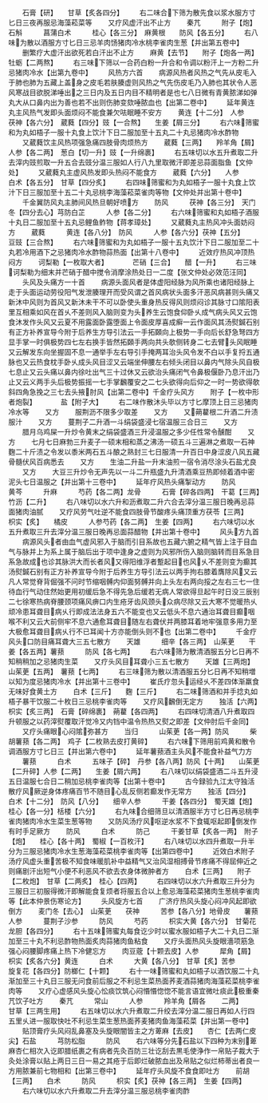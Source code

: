 <!-- { "loadSidebar": true } -->
　　石膏【研】　　甘草【炙各四分】
　　右二味合下筛为散先食以浆水服方寸匕日三夜再服忌海藻菘菜等
　　又疗风虚汗出不止方
　　秦芁　　　附子【炮】　　石斛　　　菖蒲白术　　　桂心【各三分】　麻黄根　　防风【各五分】
　　右八味为散以酒服方寸匕日三忌羊肉饧猪肉冷水桃李雀肉生葱【并出第五卷中】
　　删繁疗大虚汗出欲死若白汗出不止方
　　麻黄【去节】　　附子【炮各一两】　牡蛎【二两熬】
　　右三味下筛以一合药白粉一升合和令调以粉汗上一方粉二升忌猪肉冷水【出第九卷中】
　　风热方六首
　　病源风热者风热之气先从皮毛入于肺也肺为五藏上盖身之皮毛若肤腠虚则风热之气先伤皮毛乃入肺也其状令人恶风寒战目欲脱涕唾出之三日内及五日内目不精明者是也七八日微有青黄脓涕如弹丸大从口鼻内出为善也若不出则伤肺变欬唾脓血也【出第二卷中】
　　延年黄连丸主风热气发即头面烦闷不能食兼欠呿眠睡不安方
　　黄连【十二分】　人参　　　茯神【各六分】　葳蕤【四分】豉【一合熬】　　生姜【屑三分】
　　右六味筛蜜和为丸如梧子一服十丸食上饮汁下日二服加至十五丸二十丸忌猪肉冷水酢物
　　又葳蕤饮主风热项强急痛四肢骨肉烦热方
　　葳蕤【三两】　　羚羊角【屑】　人参【各二两】　葱白【切一升】豉【一升绵裹】
　　右五味切以水五升煮取二升去滓内豉煎取一升五合去豉分温三服如人行八九里取微汗即差忌蒜面脂鱼【文仲处】
　　又葳蕤丸主虚风热发即头热闷不能食方
　　葳蕤【六分】　　人参　　　白术【各五分】　甘草【四分炙】
　　右四味筛蜜和为丸如梧子一服十丸食上饮汁下日三服加至十五二十丸忌桃李海藻菘菜雀肉等物【文仲处并出第十卷中】
　　千金翼防风丸主肺间风热旦朝好喷方
　　防风　　　茯神【各三分】　天门冬【四分去心】芎防白芷　　　人参【各二分】
　　右六味筛蜜和丸如梧子酒服十丸日二服加至十五丸忌鲤鱼鲊物【蒋孝璋处】
　　又葳蕤丸主热风冲头面妨闷方
　　葳蕤　　　黄连【各八分】　防风　　　人参【各六分】茯神【五分】　　豆豉【三合熬】
　　右六味筛蜜和为丸如梧子一服十五丸饮汁下日二服加至二十丸若冷用酒下之忌猪肉冷水酢物蒜热面【出第十八卷中】
　　近效疗热风冲顶热闷方
　　诃梨勒【一枚取大者】　　　　芒硝【三合】　　醋【一升】
　　右三味诃梨勒为细末并芒硝于醋中搅令消摩涂热处日一二度【张文仲处必效范汪同】
　　头风及头痛方一十首
　　病源头面风者是体虚阳经脉为风所乘也诸阳经脉上走于头面运动劳役阳气发泄腠理开而受风谓之首风病状头面多汗恶风病甚则头痛又新沐中风则为首风又新沐未干不可以卧使头重身热反得风则烦闷诊其脉寸口隂阳表里互相乘如风在首乆不差则风入脑则变为头养生云饱食仰卧乆成气病头风又云饱食沐发作头风又云夏不用露面卧露堕面上令面皮厚喜成癣一云作面风其汤熨鍼石别有正方补养宣导今附于后养生方导引法云一手拓頥向上极势一手向后长舒急弩四方显手掌一时俱极势四七左右换手皆然拓頥手两向共头欹侧转身二七去臂头风眠睡又云解发东向坐握固不息一通举手左右导引手掩两耳治头风令发不白以手复捋五通脉也又云热食枕手卧乆成头风目涩又云端坐伸腰左右倾头闭目以鼻内气除头风自极七息止又云头痛以鼻内徐吐出气三十过休又云欲治头痛闭气令鼻极偃卧乃息汗出乃止又云义两手头后极势振摇一七手掌飜覆安之二七头欲得向后仰之一时一势欲得欹斜四角急挽之三七去头掖肘风【出第二卷中】千金疗头风方
　　附子【一枚中形者炮裂】　　　　盐【附子大】
　　右二味作散沐头毕以方寸匕摩顶上日三忌猪肉冷水等
　　又方
　　服荆沥不限多少取差
　　又方
　　又蒴藋根二升酒二升渍服汁
　　又方
　　蔓荆子二升酒一斗绢袋盛浸七宿温服三合日三
　　又方
　　腊月乌鸡屎一升炒令黄末之绢袋盛酒三升浸温服之多少任性常令醺酣
　　又方
　　七月七日麻勃三升麦子一硕末相和蒸之沸汤一硕五斗三遍淋之煮取一石神麴二十斤渍之令发以黍米两石五斗酿之熟封三七日服清一升百日中身涩皮八风五藏骨髓伏风百病悉去
　　又方
　　生油二升盐一升末油煎一宿令消尽涂头石盐尤良
　　又方
　　大豆三升炒令无声先以一斗二升瓶盛九升清酒乘豆热即倾着酒中密泥头七日温服之【并出第十三卷中】
　　延年疗风热头痛掣动方
　　防风　　　黄芩　　　升麻　　　芍药【各二两】龙骨　　　石膏【碎各四两】　干葛【三两】　　竹沥【二升】
　　右八味切以水六升和沥煮取二升六合去滓分温三服日晚再忌蒜面猪肉油腻
　　又疗风劳气吐逆不能食四肢骨节酸疼头痛顶重方茯苓【三两】　　枳实【炙】　　橘皮　　　人参芍药【各二两】　生姜【四两】
　　右六味切以水五升煮取三升去滓分温三服日晚再忌面蒜醋物【并出第十卷中】
　　风头方九首
　　病源风头者由血气虚风邪入于脑而引目系故也五藏六腑之精气皆上注于目血气与脉并上为系上属于脑后出于项中逢身之虚则为风邪所伤入脑则脑转而目系急目系急故成也诊其脉洪大而长者风又得阳维浮者蹔起目也风乆不差则变为癫其汤熨鍼石别有正方补养宣导今附于后养生方导引法云以两手拘右膝着膺除风又云凡人常觉脊背倔强不问时节缩咽髆内仰面努髆并向上头左右两向挼之左右三七一住待血行气动住然始更用初缓后急不得先急后缓若无病人常欲得旦起午时日没三辰别二七徐寒热病脊腰颈项痛风痹口内生疮牙齿风颈头众病尽除又云大寒不觉暖热乆顽冷患耳聋目病乆行即成法法身五六不能变也又云低头不息六通治耳聋目癫咽喉不利又云大前侧牢不息六通愈耳聋目随左右聋伏并两膝耳着地牢强意多用力至大极愈耳聋目病乆行不已耳闻十方亦能倒头则不也【出第二卷中】
　　千金疗风头口防目痛耳聋大三五七散方
　　天雄　　　细辛【各三两】　山茱茰　　干姜【各五两】薯蓣　　　防风【各七两】
　　右六味筛为散清酒服五分匕日再不知稍稍加之忌猪肉生菜
　　又疗头风目耳聋小三五七散方
　　天雄【三两炮】　山茱茰【五两】　薯蓣【七两】
　　右三味筛为散以清酒服五分匕日再不知稍増以知为度忌猪肉冷水【并出第十三卷中】
　　崔氏疗忽头运经乆不差四体渐羸食无味好食黄土方
　　白术【三斤】　　麴【三斤】
　　右二味筛酒和并手捻丸如梧子暴干饮服二十枚日三忌桃李雀肉等
　　又疗风飜倒无定方
　　独活【六两】　　枳实【炙三两】　石膏【碎绵裹】　蒴藋【各四两】
　　右四味切清酒八升煮取四升顿服之以药滓熨覆取汗觉冷又内铛中温令热热又熨之即差【文仲肘后千金同】
　　又疗头痛眼心闷隂弥甚方
　　当归　　　山茱茰【各一两】防风　　　柴胡薯蓣【各二两】　鸡子【二枚熟去皮打黄碎】
　　右六味下筛用前鸡黄和散令调酒服方寸匕日三【并出第六卷中】
　　延年薯蓣酒主头风不能食补益气力方
　　薯蓣　　　白术　　　五味子【碎】　丹参【各八两】防风【十两】　　山茱茰【二升碎】人参【二两】　　生姜【屑六两】
　　右八味切以绢袋盛酒二斗五升浸五日温服七合日二稍加忌桃李雀肉等【出第十卷中】
　　古今録验九江太守独活散疗风厥逆身体疼痛百节不随目心乱反侧若癫发作无常方
　　独活【四分】　　白术【十二分】　防风【八分】　　细辛人参　　　干姜【各四分】　蜀天雄【炮】　桂心【各一分】栝楼【六分】
　　右九味合细筛旦以清酒服半方寸匕日再忌桃李雀肉猪肉冷水生菜生葱等物
　　又防风汤疗风呕逆水浆不下食辄呕起即倒发作有时手足厥方
　　防风　　　白术　　　防己　　　干姜甘草【炙各一两】　附子【炮】　　桂心【各十两】　蜀椒【一百枚汗】
　　右八味切以水四升煮取一升半分为三服忌猪肉冷水生葱海藻菘菜桃李雀肉等【出第四卷中】
　　近效白术附子汤疗风虚头重苦极不知食味暖肌补中益精气又治风湿相搏骨节疼痛不得屈伸近之则痛剧汗出短气小便不利恶风不欲去衣身体微肿者方
　　白术【三两】　　附子【二枚炮】　甘草【二两炙】　桂心【四两】
　　右四味切以水六升煮取三升分为三服日三初服得微汗即解能食复烦者将服五合以上愈忌海藻菘菜猪肉生葱桃李雀肉等【此本仲景伤寒论方】
　　头风旋方七首
　　广济疗热风头旋心闷冲风起即欲倒方
　　麦门冬【去心】　山茱茰　　茯神　　　苦参【各八分】地骨皮　　薯蓣　　　人参　　　蔓荆子沙参　　　防风　　　芍药　　　枳实大黄【各六分】　甘菊花　　龙胆【各四分】
　　右十五味筛蜜丸每食讫少时以蜜水服如梧子大二十丸日二渐加至三十丸不利忌酢物热面炙肉蒜猪肉鱼粘食
　　又疗头面热风头旋眼濇项筋急强心闷腰脚疼痛上热下冷健忘方
　　肉豆蔲【十颗去皮】人参　　　犀角【屑】　　枳实【炙各六分】黄连　　　白术　　　大黄【各八分】　甘草【炙】苦参　　　旋复花【各四分】防榔仁【十颗】
　　右十一味筛蜜和丸如梧子以酒饮服二十丸渐加至三十丸日三服无问食前后服之不利忌生菜热面荞麦酒蒜猪肉海藻菘菜桃李雀肉等
　　又疗心虚感风头旋心忪痰饮筑心闷惽惽惚惚不能言语宜微吐痰此极重秦芁饮子吐方
　　秦芁　　　常山　　　人参　　　羚羊角【屑各
　　二两】　　　　甘草【三两生用】
　　右五味切以水六升煮取二升绞去滓分温二服日再如人行四五里乆进一服取快吐不利忌生菜生葱热面荞麦猪肉鱼海藻菘菜【并出第一卷中】
　　贴顶膏疗头风闷乱鼻塞及头旋眼闇皆主之方萆麻【去皮】　　杏仁【去两仁皮尖】石盐　　　芎防松脂　　　防风
　　右六味等分先石盐以下四种为末别萆麻杏仁相次入讫即腊纸裹之有病者先灸百防三壮讫刮去黒毛使浄作一帛贴子裁大于灸处涂膏以贴上两日三日一易之其疮于后即烂破脓血出及帛贴之似烂柿蒂出者良一方用脓兼前七物相和【出第三卷中】
　　延年疗头风旋不食食即吐方
　　前胡【三两】　　白术　　　防风　　　枳实【炙】茯神【各三两】　生姜【四两】
　　右六味切以水六升煮取二升去滓分温三服忌桃李雀肉酢
